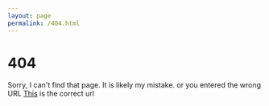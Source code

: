 ```yaml
---
layout: page
permalink: /404.html
---
```


# 404

Sorry, I can't find that page. It is likely my mistake. or you entered the wrong URL <a href="https://mathmatricks.github.io">This</a>  is the correct url
